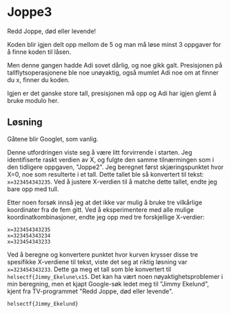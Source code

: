 # Joppe3
Redd Joppe, død eller levende!

Koden blir igjen delt opp mellom de 5 og man må løse minst 3 oppgaver for å finne koden til låsen.

Men denne gangen hadde Adi sovet dårlig, og noe gikk galt. Presisjonen på tallflytsoperasjonene ble noe unøyaktig, også mumlet Adi noe om at finner du x, finner du koden.

Igjen er det ganske store tall, presisjonen må opp og Adi har igjen glemt å bruke modulo her.

## Løsning
Gåtene blir Googlet, som vanlig.

Denne utfordringen viste seg å være litt forvirrende i starten. Jeg identifiserte raskt verdien av X, og fulgte den samme tilnærmingen som i den tidligere oppgaven, "Joppe2". Jeg beregnet først skjæringspunktet hvor X=0, noe som resulterte i et tall. Dette tallet ble så konvertert til tekst: `x=323454343235`. Ved å justere X-verdien til å matche dette tallet, endte jeg bare opp med tull.

Etter noen forsøk innså jeg at det ikke var mulig å bruke tre vilkårlige koordinater fra de fem gitt. Ved å eksperimentere med alle mulige koordinatkombinasjoner, endte jeg opp med tre forskjellige X-verdier:

```
x=323454343235
x=323454343234
x=323454343233
```

Ved å beregne og konvertere punktet hvor kurven krysser disse tre spesifikke X-verdiene til tekst, viste det seg at riktig løsning var `x=323454343233`. Dette ga meg et tall som ble konvertert til `helsectf{Jimmy_Ekelune\x15`. Det kan ha vært noen nøyaktighetsproblemer i min beregning, men et kjapt Google-søk ledet meg til "Jimmy Ekelund", kjent fra TV-programmet "Redd Joppe, død eller levende".

`helsectf{Jimmy_Ekelund}`
